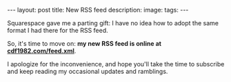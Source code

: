 --- layout: post title: New RSS feed description: image: tags: ---

Squarespace gave me a parting gift: I have no idea how to adopt the same format I had there for the RSS feed.

So, it's time to move on: **my new RSS feed is online at [cdf1982.com/feed.xml]()**.

I apologize for the inconvenience, and hope you'll take the time to subscribe and keep reading my occasional updates and ramblings.
